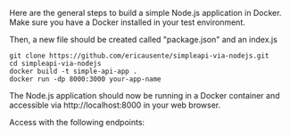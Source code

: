 Here are the general steps to build a simple Node.js application in Docker. 
Make sure you have a Docker installed in your test environment. 

Then, a new file should be created called "package.json" and an index.js

```
git clone https://github.com/ericausente/simpleapi-via-nodejs.git
cd simpleapi-via-nodejs
docker build -t simple-api-app .
docker run -dp 8000:3000 your-app-name
```

The Node.js application should now be running in a Docker container and accessible via http://localhost:8000 in your web browser.

Access with the following endpoints: 
